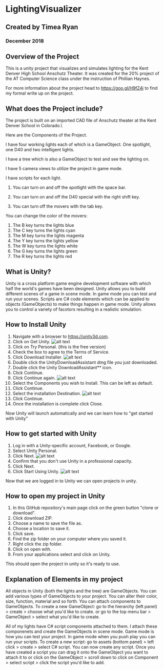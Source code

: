 # LightingVisualizer
## Created by Timea Ryan
### December 2018

## Overview of the Project
This is a unity project that visualizes and simulates lighting for the Kent Denver High School Anschutz Theater.
It was created for the 20% project of the AT Computer Science class under the instruction of Phillian Haynes.

For more information about the project head to https://goo.gl/H9fZ4i to find my formal write up on the project.

## What does the Project include?
The project is built on an imported CAD file of Anschutz theater at the Kent Denver School in Colorado.\

Here are the Components of the Project.

I have four working lights each of which is a GameObject. One spotlight, one D40 and two intelligent lights.

I have a tree which is also a GameObject to test and see the lighting on.

I have 5 camera views to utilize the project in game mode.

I have scripts for each light.

1. You can turn on and off the spotlight with the space bar.

2. You can turn on and off the D40 special with the right shift key.

3. You can turn off the movers with the tab key.

You can change the color of the movers:

   1. The B key turns the lights blue
   2. The C key turns the lights cyan
   3. The M key turns the lights magenta
   4. The Y key turns the lights yellow
   5. The W key turns the lights white
   6. The G key turns the lights green
   7. The R key turns the lights red


## What is Unity?
Unity is a cross platform game engine development software with which half the world's games have been designed.
Unity allows you to build different scenes of a game in scene mode. In game mode you can test and run your scenes.
Scripts are C# code elements which can be applied to objects (GameObjects) to make things happen in game mode.
Unity allows you to control a variety of facotors resulting in a realistic simulation.

## How to Install Unity
1. Navigate with a browser to https://unity3d.com.
2. Click on Get Unity.
![alt text](https://www.imore.com/sites/imore.com/files/styles/xlarge/public/field/image/2017/12/unity-install-macos-1.jpeg?itok=4IHz4yv8)
3. Click on Try Personal. (this is the free version)
4. Check the box to agree to the Terms of Service.
5. Click Download Installer.
![alt text](https://www.imore.com/sites/imore.com/files/styles/xlarge/public/field/image/2017/12/unity-install-macos-2.jpeg?itok=nn0FuDbj)
6. Double click the UnityDownloadAssistant dmg file you just downloaded.
7. Double click the Unity DownloadAssistant** icon.
8. Click Continue.
9. Click Continue again.
![alt text](https://www.imore.com/sites/imore.com/files/styles/xlarge/public/field/image/2017/12/unity-install-macos-3.jpeg?itok=dFbQ7ec6)
10. Select the Components you wish to Install. This can be left as default.
11. Click Continue.
12. Select the installation Destination.
![alt text](https://www.imore.com/sites/imore.com/files/styles/xlarge/public/field/image/2017/12/unity-install-macos-4.jpeg?itok=MGOU5Pj9)
13. Click Continue.
14. Once the installation is complete click Close.

Now Unity will launch automatically and we can learn how to "get started with Unity"
## How to get started with Unity
1. Log in with a Unity-specific account, Facebook, or Google.
2. Select Unity Personal.
3. Click Next.
![alt text](https://www.imore.com/how-install-unity-engine-macos-vr-application-creation)
4. Confirm that you don't use Unity in a professional capacity.
5. Click Next.
6. Click Start Using Unity.
![alt text](https://www.imore.com/sites/imore.com/files/styles/xlarge/public/field/image/2017/12/unity-install-macos-6.jpeg?itok=XPGEyaik)

Now that we are logged in to Unity we can open projects in unity.
## How to open my project in Unity
1. In this GitHub repository's main page click on the green button "clone or download".
2. Click download ZIP.
3. Choose a name to save the file as.
4. Choose a location to save it.
5. Click save.
6. Find the zip folder on your computer where you saved it.
7. Right click the zip folder.
8. Click on open with.
9. From your applications select and click on Unity.

This should open the project in unity so it's ready to use.

## Explanation of Elements in my project
All objects in Unity (both the lights and the tree) are GameObjects. You can add various types of GameObjects
to your project. You can alter their color, size, function, material and so forth. You can attach components to
GameObjects. To create a new GameObject: go to the hierarchy (left panel) > create > choose what you'd like to create.
or go to the top menu bar > GameObject > select what you'd like to create.

All of my lights have C# script components attached to them. I attach these componenets and create the
GameObjects in scene mode. Game mode is how you can test your project. In game mode when you push play you can run your
scripts. To create a new script: go to assets (bottom panel) > left click > create > select C# script. You can now
create any script. Once you have created a script you can drag it onto the GameObject you want to attach it to or click
on the GameObject > scroll down to click on Component > select script > click the script you'd like to add.

